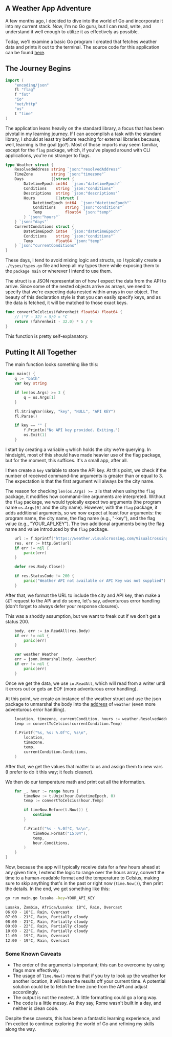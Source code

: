 ## A Weather App Adventure

A few months ago, I decided to dive into the world of Go and incorporate it into my current stack. Now, I'm no Go guru, but I can read, write, and understand it well enough to utilize it as effectively as possible.

Today, we'll examine a basic Go program I created that fetches weather data and prints it out to the terminal. The source code for this application can be found [here](https://github.com/mmatongo/sun).

## The Journey Begins

```go
import (
    "encoding/json"
    fl "flag"
    f "fmt"
    "io"
    "net/http"
    "os"
    t "time"
)
```

The application leans heavily on the standard library, a focus that has been pivotal in my learning journey. If I can accomplish a task with the standard library, I should at least try before reaching for external libraries because, well, learning is the goal (go?). Most of those imports may seem familiar, except for the `flag` package, which, if you've played around with CLI applications, you're no stranger to flags.

```go
type Weather struct {
    ResolvedAddress string `json:"resolvedAddress"`
    TimeZone        string `json:"timezone"`
    Days            []struct {
        DatetimeEpoch int64  `json:"datetimeEpoch"`
        Conditions    string `json:"conditions"`
        Descriptions  string `json:"descriptions"`
        Hours         []struct {
            DatetimeEpoch int64  `json:"datetimeEpoch"`
            Conditions    string `json:"conditions"`
            Temp          float64 `json:"temp"`
        } `json:"hours"`
    } `json:"days"`
    CurrentConditions struct {
        DatetimeEpoch int64  `json:"datetimeEpoch"`
        Conditions    string `json:"conditions"`
        Temp          float64 `json:"temp"`
    } `json:"currentConditions"`
}
```

These days, I tend to avoid mixing logic and structs, so I typically create a `./types/types.go` file and keep all my types there while exposing them to the `package main` or wherever I intend to use them.

The struct is a JSON representation of how I expect the data from the API to arrive. Since some of the nested objects arrive as arrays, we need to specify that we're expecting data nested within arrays in our object. The beauty of this declaration style is that you can easily specify keys, and as the data is fetched, it will be matched to those exact keys.

```go
func convertToCelcius(fahrenheit float64) float64 {
    // (°F − 32) × 5/9 = °C
    return (fahrenheit - 32.0) * 5 / 9
}
```

This function is pretty self-explanatory.

## Putting It All Together

The main function looks something like this:

```go
func main() {
    q := "bath"
    var key string

    if len(os.Args) >= 3 {
        q = os.Args[1]
    }

    fl.StringVar(&key, "key", "NULL", "API KEY")
    fl.Parse()

    if key == "" {
        f.Println("No API key provided. Exiting.")
        os.Exit(1)
    }
```

I start by creating a variable `q` which holds the city we're querying. In hindsight, most of this should have made heavier use of the flag package, but for the moment, this suffices. It's a small app, after all.

I then create a `key` variable to store the API key. At this point, we check if the number of received command-line arguments is greater than or equal to 3. The expectation is that the first argument will always be the city name.

The reason for checking `len(os.Args) >= 3` is that when using the `flag` package, it modifies how command-line arguments are interpreted. Without the `flag` package, we would typically expect two arguments (the program name `os.Args[0]` and the city name). However, with the `flag` package, it adds additional arguments, so we now expect at least four arguments: the program name, the city name, the flag name (e.g., "-key"), and the flag value (e.g., "YOUR_API_KEY"). The two additional arguments being the flag name and value introduced by the `flag` package.

```go
    url := f.Sprintf("https://weather.visualcrossing.com/VisualCrossingWebServices/rest/services/timeline/%s?unitGroup=us&key=%s&contentType=json", q, key)
    res, err := http.Get(url)
    if err != nil {
        panic(err)
    }

    defer res.Body.Close()

    if res.StatusCode != 200 {
        panic("Weather API not available or API Key was not supplied")
    }
```

After that, we format the URL to include the city and API key, then make a `GET` request to the API and do some, let's say, adventurous error handling (don't forget to always defer your response closures).

This was a shoddy assumption, but we want to freak out if we don't get a status 200.

```go
    body, err := io.ReadAll(res.Body)
    if err != nil {
        panic(err)
    }

    var weather Weather
    err = json.Unmarshal(body, &weather)
    if err != nil {
        panic(err)
    }
```

Once we get the data, we use `io.ReadAll`, which will read from a writer until it errors out or gets an EOF (more adventurous error handling).

At this point, we create an instance of the weather struct and use the json package to unmarshal the body into the [address](https://www.golang-book.com/books/intro/8) of `weather` (even more adventurous error handling).

```go
    location, timezone, currentCondition, hours := weather.ResolvedAddress, weather.TimeZone, weather.CurrentConditions, weather.Days[0].Hours
    temp := convertToCelcius(currentCondition.Temp)

    f.Printf("%s, %s: %.0f°C, %s\n",
        location,
        timezone,
        temp,
        currentCondition.Conditions,
    )
```

After that, we get the values that matter to us and assign them to new vars (I prefer to do it this way; it feels cleaner).

We then do our temperature math and print out all the information.

```go
    for _, hour := range hours {
        timeNow := t.Unix(hour.DatetimeEpoch, 0)
        temp := convertToCelcius(hour.Temp)

        if timeNow.Before(t.Now()) {
            continue
        }

        f.Printf("%s - %.0f°C, %s\n",
            timeNow.Format("15:04"),
            temp,
            hour.Conditions,
        )
    }
}
```

Now, because the app will typically receive data for a few hours ahead at any given time, I extend the logic to range over the hours array, convert the time to a human-readable format and the temperature to Celsius, making sure to skip anything that's in the past or right now (`time.Now()`), then print the details. In the end, we get something like this:

```bash
go run main.go lusaka -key=YOUR_API_KEY

Lusaka, Zambia, Africa/Lusaka: 18°C, Rain, Overcast
06:00 - 18°C, Rain, Overcast
07:00 - 21°C, Rain, Partially cloudy
08:00 - 21°C, Rain, Partially cloudy
09:00 - 22°C, Rain, Partially cloudy
10:00 - 22°C, Rain, Partially cloudy
11:00 - 19°C, Rain, Overcast
12:00 - 19°C, Rain, Overcast
```

### Some Known Caveats

- The order of the arguments is important; this can be overcome by using flags more effectively.
- The usage of `Time.Now()` means that if you try to look up the weather for another location, it will base the results off your current time. A potential solution could be to fetch the time zone from the API and adjust accordingly.
- The output is not the neatest. A little formatting could go a long way.
- The code is a little messy. As they say, Rome wasn't built in a day, and neither is clean code.

Despite these caveats, this has been a fantastic learning experience, and I'm excited to continue exploring the world of Go and refining my skills along the way.
